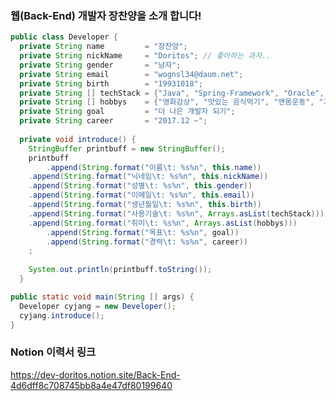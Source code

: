 ### 웹(Back-End) 개발자 장찬양을 소개 합니다!

```java
public class Developer {
  private String name         = "장찬양";
  private String nickName     = "Doritos"; // 좋아하는 과자..
  private String gender       = "남자";
  private String email        = "wognsl34@daum.net";
  private String birth        = "19931018";
  private String [] techStack = {"Java", "Spring-Framework", "Oracle", "MySQL", "Javascript"};
  private String [] hobbys    = {"영화감상", "맛있는 음식먹기", "맨몸운동", "기타연주"};
  private String goal         = "더 나은 개발자 되기";
  private String career       = "2017.12 ~";
  
  private void introduce() {
    StringBuffer printbuff = new StringBuffer();
    printbuff
        .append(String.format("이름\t: %s%n", this.name))
	.append(String.format("닉네임\t: %s%n", this.nickName))
	.append(String.format("성별\t: %s%n", this.gender))
	.append(String.format("이메일\t: %s%n", this.email))
	.append(String.format("생년월일\t: %s%n", this.birth))
	.append(String.format("사용기술\t: %s%n", Arrays.asList(techStack)))
	.append(String.format("취미\t: %s%n", Arrays.asList(hobbys)))
      	.append(String.format("목표\t: %s%n", goal))
      	.append(String.format("경력\t: %s%n", career))
    ;
	  
    System.out.println(printbuff.toString());
  }

public static void main(String [] args) {
  Developer cyjang = new Developer();
  cyjang.introduce();
}
  ```


### Notion 이력서 링크
<a href="https://dev-doritos.notion.site/Back-End-4d6dff8c708745bb8a4e47df80199640" target="_blank">https://dev-doritos.notion.site/Back-End-4d6dff8c708745bb8a4e47df80199640</a>
